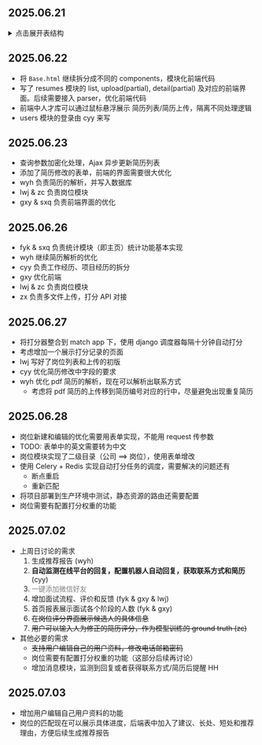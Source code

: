 ## 2025.06.21
<details>
  <summary>点击展开表结构</summary>

### ER
- 用户
  - 名称
  - 类型（管理员，猎头）
- 简历
  - 版本号
  - 简历编号
  - 名字
  - 状态
  - 个人信息
  - 电话号码
  - 邮箱
  - 期望岗位（列表）
  - 教育经历（列表）
  - 证书
  - 技能（列表）
  - 自我评价
  - 项目经历
  - 工作经历
  - 状态（面试中/评估中/）
  - 标签（列表）
  - 创建时间
  - 修改时间
- 岗位
  - 岗位名称
  - 企业名称
  - 工作地点
  - 薪资
  - 工作年限
  - 学历要求
  - 要求
  - 职责（列表）
  - 要求（列表）
  - 创建时间
- 岗位-负责人
  - 岗位 ID
  - 用户 ID
  - 开始时间
  - 结束时间（NULL）
- 匹配
  - 简历 ID
  - 岗位 ID
  - 状态（未过分数筛选，）
  - 分数
  - 分数来源
  - 打分时间
  - 更新时间

</details>


## 2025.06.22
- 将 `Base.html` 继续拆分成不同的 components，模块化前端代码
- 写了 resumes 模块的 list, upload(partial), detail(partial) 及对应的前端界面。后续需要接入 parser，优化前端代码
- 前端中人才库可以通过鼠标悬浮展示 简历列表/简历上传，隔离不同处理逻辑
- users 模块的登录由 cyy 来写

## 2025.06.23
- 查询参数加密化处理，Ajax 异步更新简历列表
- 添加了简历修改的表单，前端的界面需要很大优化
- wyh 负责简历的解析，并写入数据库
- lwj & zc 负责岗位模块
- gxy & sxq 负责前端界面的优化

## 2025.06.26
- fyk & sxq 负责统计模块（即主页）统计功能基本实现
- wyh 继续简历解析的优化
- cyy 负责工作经历、项目经历的拆分
- gxy 优化前端
- lwj & zc 负责岗位模块
- zx 负责多文件上传，打分 API 对接

## 2025.06.27
- 将打分器整合到 match app 下，使用 django 调度器每隔十分钟自动打分
- 考虑增加一个展示打分记录的页面
- lwj 写好了岗位列表和上传的初版
- cyy 优化简历修改中字段的要求
- wyh 优化 pdf 简历的解析，现在可以解析出联系方式
  - 考虑将 pdf 简历的上传移到简历编号对应的行中，尽量避免出现重复简历

## 2025.06.28
- 岗位新建和编辑的优化需要用表单实现，不能用 request 传参数
- TODO: 表单中的英文需要转为中文
- 岗位模块实现了二级目录（公司 ==> 岗位），使用表单增改
- 使用 Celery + Redis 实现自动打分任务的调度，需要解决的问题还有
  - 断点重启
  - 重新匹配
- 将项目部署到生产环境中测试，静态资源的路由还需要配置
- 岗位需要有配置打分权重的功能

## 2025.07.02
- 上周日讨论的需求
  1. 生成推荐报告 (wyh)
  2. **自动监测在线平台的回复，配置机器人自动回复，获取联系方式和简历** (cyy)
  3. <span style="color:gray;">一键添加微信好友</span>
  4. 增加面试流程、评价和反馈 (fyk & gxy & lwj)
  5. 首页报表展示面试各个阶段的人数 (fyk & gxy)
  6. ~~在岗位评分界面展示候选人的具体信息~~
  7. ~~用户可以输入人为修正的简历评分，作为模型训练的 ground truth (zc)~~
- 其他必要的需求
  - ~~支持用户编辑自己的用户资料，修改电话邮箱密码~~
  - 岗位需要有配置打分权重的功能（这部分后续再讨论）
  - 增加消息模块，监测到回复或者获得联系方式/简历后提醒 HH

## 2025.07.03
- 增加用户编辑自己用户资料的功能
- 岗位的匹配现在可以展示具体进度，后端表中加入了建议、长处、短处和推荐理由，方便后续生成推荐报告